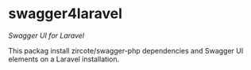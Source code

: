 # swagger4laravel
*Swagger UI for Laravel*

This packag install zircote/swagger-php dependencies and Swagger UI elements on a Laravel installation.
